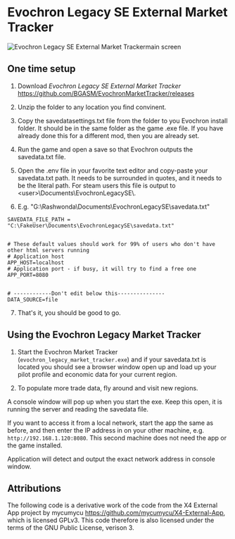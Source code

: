 # Evochron Legacy SE External Market Tracker

![Evochron Legacy SE External Market Trackermain screen](https://i3.lensdump.com/i/rvE0iZ.png?open=true)

## One time setup

1. Download *Evochron Legacy SE External Market Tracker*   
   https://github.com/BGASM/EvochronMarketTracker/releases

2. Unzip the folder to any location you find convinent.

3. Copy the savedatasettings.txt file from the folder to you Evochron install folder. It should be in the same folder as the game .exe file. If you have already done this for a different mod, then you are already set.

4. Run the game and open a save so that Evochron outputs the savedata.txt file.

5. Open the .env file in your favorite text editor and copy-paste your savedata.txt path. It needs to be surrounded in quotes, and it needs to be the literal path. For steam users this file is output to \<user>\Documents\EvochronLegacySE\\.

6. E.g. "G:\Rashwonda\Documents\EvochronLegacySE\savedata.txt"


```
SAVEDATA_FILE_PATH = "C:\FakeUser\Documents\EvochronLegacySE\savedata.txt"


# These default values should work for 99% of users who don't have other html servers running
# Application host
APP_HOST=localhost
# Application port - if busy, it will try to find a free one
APP_PORT=8080


# ------------Don't edit below this---------------
DATA_SOURCE=file

```

7. That's it, you should be good to go.

## Using the Evochron Legacy Market Tracker

1. Start the Evochron Market Tracker (`evochron_legacy_market_tracker.exe`) and if your savedata.txt is located you should see a browser window open up and load up your pilot profile and economic data for your current region.

2. To populate more trade data, fly around and visit new regions.

A console window will pop up when you start the exe. Keep this open, it is running the server and reading the savedata file.

If you want to access it from a local network, start the app the same as before, and then enter the IP address in on your other machine, e.g. `http://192.168.1.120:8080`. This second machine does not need the app or the game installed.

Application will detect and output the exact network address in console window.

## Attributions
The following code is a derivative work of the code from the X4 External App project
by mycumycu https://github.com/mycumycu/X4-External-App, which is licensed GPLv3. 
This code therefore is also licensed under the terms of the GNU Public License, verison 3.
